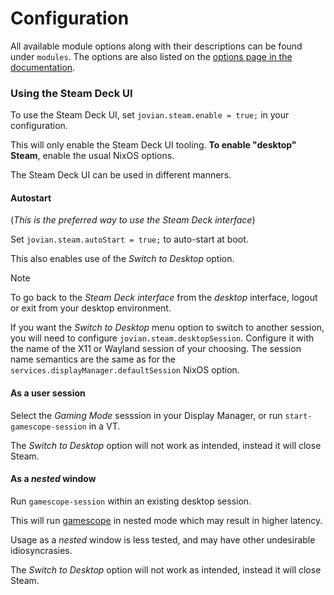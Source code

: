 Configuration
=============

All available module options along with their descriptions can be found under `modules`.
The options are also listed on the [options page in the documentation](https://jovian-experiments.github.io/Jovian-NixOS/options.html).

### Using the Steam Deck UI

To use the Steam Deck UI, set `jovian.steam.enable = true;` in your configuration.

This will only enable the Steam Deck UI tooling.
**To enable "desktop" Steam**, enable the usual NixOS options.

The Steam Deck UI can be used in different manners.

#### Autostart

(*This is the preferred way to use the Steam Deck interface*)

Set `jovian.steam.autoStart = true;` to auto-start at boot.

This also enables use of the *Switch to Desktop* option.

> [!NOTE]
> To go back to the *Steam Deck interface* from the *desktop* interface, logout or exit from your desktop environment.

If you want the *Switch to Desktop* menu option to switch to another session, you will need to configure `jovian.steam.desktopSession`.
Configure it with the name of the X11 or Wayland session of your choosing.
The session name semantics are the same as for the `services.displayManager.defaultSession` NixOS option.

#### As a user session

Select the *Gaming Mode* sesssion in your Display Manager, or run `start-gamescope-session` in a VT.

The *Switch to Desktop* option will not work as intended, instead it will close Steam.


#### As a *nested* window

Run `gamescope-session` within an existing desktop session.

This will run [gamescope](https://github.com/Plagman/gamescope) in nested mode which may result in higher latency.

Usage as a *nested* window is less tested, and may have other undesirable idiosyncrasies.

The *Switch to Desktop* option will not work as intended, instead it will close Steam.
